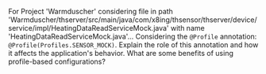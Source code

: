 For Project 'Warmduscher' considering file in path 'Warmduscher/thserver/src/main/java/com/x8ing/thsensor/thserver/device/service/impl/HeatingDataReadServiceMock.java' with name 'HeatingDataReadServiceMock.java'... 
Considering the `@Profile` annotation: `@Profile(Profiles.SENSOR_MOCK)`. Explain the role of this annotation and how it affects the application's behavior. What are some benefits of using profile-based configurations?